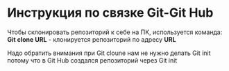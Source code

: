 # Инструкция по связке Git-Git Hub

Чтобы склонировать репозиторий к себе на ПК, используется команда:
**Git clone URL** - клонируется репозиторий по адресу **URL**

Надо обратить внимания при Git cloune нам не нужно делать Git init потому что в Git Hub создался репозиторий через Git init 